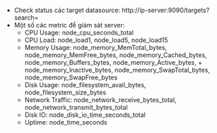 - Check status các target datasource: http://ip-server:9090/targets?search=
- Một số các metric để giám sát server:
   + CPU Usage: node_cpu_seconds_total
   + CPU Load: node_load1, node_load5, node_load15
   + Memory Usage: node_memory_MemTotal_bytes, node_memory_MemFree_bytes, node_memory_Cached_bytes, node_memory_Buffers_bytes, node_memory_Active_bytes, + node_memory_Inactive_bytes, node_memory_SwapTotal_bytes, node_memory_SwapFree_bytes
   + Disk Usage: node_filesystem_avail_bytes, node_filesystem_size_bytes
   + Network Traffic: node_network_receive_bytes_total, node_network_transmit_bytes_total
   + Disk IO: node_disk_io_time_seconds_total
   + Uptime: node_time_seconds